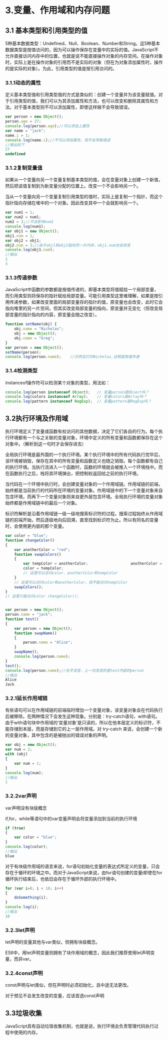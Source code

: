 # 3.变量、作用域和内存问题

## 3.1  基本类型和引用类型的值

5种基本数据类型：Undefined、Null、Boolean、Number和String。这5种基本数据类型是按值访问的，因为可以操作保存在变量中的实际的值。JavaScript不允许直接访问内存中的位置，也就是说不能直接操作对象的内存空间。在操作对象时，实际上是在操作对象的引用而不是实际的对象（但在为对象添加属性时，操作的是实际的对象）。为此，引用类型的值是按引用访问的。

### 3.1.1动态的属性

定义基本类型值和引用类型值的方式是类似的：创建一个变量并为该变量赋值。对于引用类型的值，我们可以为其添加属性和方法，也可以改变和删除其属性和方法。对于基本类型则不可以添加属性，即使这样做不会导致错误。

```js
var person = new Object();
person.age = 27;
console.log(person.age);//可以添加上属性
var name = "jack";
name.i = 1;
console.log(name.i);//不可以添加属性，但不会导致错误
//输出如下
27
undefined
```

### 3.1.2复制变量值

如果从一个变量向另一个变量复制基本类型的值，会在变量对象上创建一个新值，然后把该值复制到为新变量分配的位置上。改变一个不会影响另一个。

当从一个变量向另一个变量复制引用类型的值时，实际上是复制一个指针，而这个指针指向存储在堆中的一个对象。因此改变其中一个会就影响另一个。

```js
var num1 = 1;
var num2 = num1;
num2 = 3;//不会影响num1
console.log(num1);
var obj1 = new Object();
obj1.num = 1;
var obj2 = obj1;
obj2.num = 3;//由于obj1和obj2指向同一片内存，obj1.num也会改变
console.log(obj1.num);
//输出
1
3
```

### 3.1.3传递参数

JavaScript中函数的参数都是按值传递的，即基本类型将值赋给一个局部变量，而引用类型则将保存的指针赋给局部变量。可能引用类型这里难理解，如果是按引用传递参数，如果改变里面的局部变量存的指针的值，原变量也会改变，此时它会指向堆里的另一片空间，但其实改变局部变量的指向，原变量并无变化（但改变局部变量的指针指向的内容，原变量会随之改变）。

```js
function setName(obj) {     
    obj.name = "Nicholas";     
    obj = new Object();     
    obj.name = "Greg"; 
} 
var person = new Object(); 
setName(person); 
console.log(person.name);    //仍然会打印Nicholas,证明是按值传递
```

### 3.1.4检测类型

instanceof操作符可以检测某个对象的类型，用法如：

```js
console.log(person instanceof Object);   // 变量person是Object吗？
console.log(colors instanceof Array);    // 变量colors是Array吗？
console.log(pattern instanceof RegExp);  // 变量pattern是RegExp吗？
```

## 3.2执行环境及作用域

执行环境定义了变量或函数有权访问的其他数据，决定了它们各自的行为。每个执行环境都有一个与之关联的变量对象，环境中定义的所有变量和函数都保存在这个对象中。（解析到这一句时才会保存进去）

全局执行环境是最外围的一个执行环境。某个执行环境中的所有代码执行完毕后，该环境被销毁，保存在其中的所有变量和函数定义也随之销毁。每个函数都有自己的执行环境。当执行流进入一个函数时，函数的环境就会被推入一个环境栈中。而在函数执行之后，栈将其环境弹出，把控制权返回给之前的执行环境。

当代码在一个环境中执行时，会创建变量对象的一个作用域链。作用域链的前端，始终都是当前执行的代码所在环境的变量对象。作用域链中的下一个变量对象来自包含环境，而再下一个变量对象则来自更外层包含环境。全局执行环境的变量对象始终都是作用域链中的最后一个对象。

标识符解析是沿着作用域链一级一级地搜索标识符的过程。搜索过程始终从作用域链的前端开始，然后逐级地向后回溯，直至找到标识符为止。所以有同名的变量时，会使用更内层的那个变量。

```js
var color = "blue"; 
function changeColor()
{     
    var anotherColor = "red";     
    function swapColors()
    {         
        var tempColor = anotherColor;         		    anotherColor = color;         
        color = tempColor;         
        // 这里可以访问color、anotherColor和tempColor     
    }     
    // 这里可以访问color和anotherColor，但不能访问tempColor             
    swapColors(); 
} 
// 这里只能访问color changeColor();


var person = new Object();
person.name = "jack";
function test()
{
    var person = new Object();
    function swapName()
    {
        person.name = "Alice";
    }
    swapName();
    console.log(person.name);
}
test();
console.log(person.name);//名字没变，上一句改变的是test内部的person
//输出
Alice
Jack
```

### 3.2.1延长作用域链

有些语句可以在作用域链的前端临时增加一个变量对象，该变量对象会在代码执行后被移除。在两种情况下会发生这种现象。分别是：try-catch语句，with语句。由于with语句块中作用域的‘变量对象’是只读的，所以在他本层定义的标识符，不能存储到本层，而是存储到它的上一层作用域。对 try-catch 来说，会创建一个新的变量对象，其中包含的是被抛出的错误对象的声明。

```js
var obj = new Object();
var num = 2;
with (obj)
{
    var num = 1;
}
console.log(num);
//输出
1
```

### 3.2.2var声明

var声明没有块级概念

if,for，while等语句中的var变量声明会将变量添加到当前的执行环境

```js
if (true) 
{     
    var color = "blue"; 
}
console.log(color);
//输出
blue
```

对于有块级作用域的语言来说，for语句初始化变量的表达式所定义的变量，只会存在于循环的环境之中。而对于JavaScript来说，由for语句创建的变量i即使在for循环执行结束后，也依旧会存在于循环外部的执行环境中。

```js
for (var i=0; i < 10; i++)
{     
    doSomething(i); 
} 
console.log(i);
//输出
10
```

### 3.2.3let声明

let声明的变量其他与var类似，但拥有块级概念。

ES6中，用let声明变量则拥有了块作用域的概念，因此我们推荐使用let声明变量，而非var。

### 3.2.4const声明

const声明与let类似，但在声明时必须初始化，且中途无法更改。

对于预见不会发生改变的变量，应该首选const声明

## 3.3垃圾收集

JavaScript具有自动垃圾收集机制，也就是说，执行环境会负责管理代码执行过程中使用的内存。

